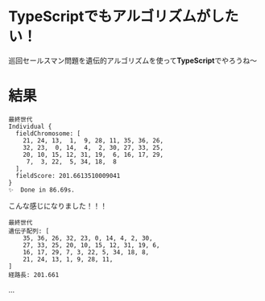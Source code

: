 # TypeScriptでもアルゴリズムがしたい！
巡回セールスマン問題を遺伝的アルゴリズムを使って**TypeScript**でやろうね〜

# 結果
```
最終世代
Individual {
  fieldChromosome: [
    21, 24, 13,  1,  9, 28, 11, 35, 36, 26,
    32, 23,  0, 14,  4,  2, 30, 27, 33, 25,
    20, 10, 15, 12, 31, 19,  6, 16, 17, 29,
     7,  3, 22,  5, 34, 18,  8
  ],
  fieldScore: 201.6613510009041
}
✨  Done in 86.69s.
```

こんな感じになりました！！！

```
最終世代
遺伝子配列: [
    35, 36, 26, 32, 23, 0, 14, 4, 2, 30, 
    27, 33, 25, 20, 10, 15, 12, 31, 19, 6, 
    16, 17, 29, 7, 3, 22, 5, 34, 18, 8, 
    21, 24, 13, 1, 9, 28, 11, 
]
経路長: 201.661
```

...
